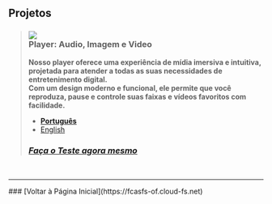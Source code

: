 <script>
  var link = link = document.createElement('link');
    link.rel = 'icon';    link.href = 'favicon.png';     link.type = 'image/png';
    document.head.appendChild(link);
</script>

## Projetos

> ### ![](https://fcasfs-of.cloud-fs.net/Icon/mdpl.png) <br/> Player: Audio, Imagem e Video
> **Nosso player oferece uma experiência de mídia imersiva e intuitiva, projetada para atender a todas as suas necessidades de entretenimento digital. <br/>Com um design moderno e funcional, ele permite que você reproduza, pause e controle suas faixas e vídeos favoritos com facilidade.**
> - [**Português**](https://player.fcasfs-of.cloud-fs.net/)
> - [English](https://player.fcasfs-of.cloud-fs.net/en)
> ### [***Faça o Teste agora mesmo***](projects/test/mdpl-br)

<br/>
<hr />
### [Voltar à Página Inicial](https://fcasfs-of.cloud-fs.net)
<br/><br/>

